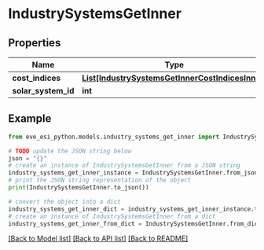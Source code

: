 # IndustrySystemsGetInner


## Properties

Name | Type | Description | Notes
------------ | ------------- | ------------- | -------------
**cost_indices** | [**List[IndustrySystemsGetInnerCostIndicesInner]**](IndustrySystemsGetInnerCostIndicesInner.md) |  | 
**solar_system_id** | **int** |  | 

## Example

```python
from eve_esi_python.models.industry_systems_get_inner import IndustrySystemsGetInner

# TODO update the JSON string below
json = "{}"
# create an instance of IndustrySystemsGetInner from a JSON string
industry_systems_get_inner_instance = IndustrySystemsGetInner.from_json(json)
# print the JSON string representation of the object
print(IndustrySystemsGetInner.to_json())

# convert the object into a dict
industry_systems_get_inner_dict = industry_systems_get_inner_instance.to_dict()
# create an instance of IndustrySystemsGetInner from a dict
industry_systems_get_inner_from_dict = IndustrySystemsGetInner.from_dict(industry_systems_get_inner_dict)
```
[[Back to Model list]](../README.md#documentation-for-models) [[Back to API list]](../README.md#documentation-for-api-endpoints) [[Back to README]](../README.md)


